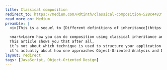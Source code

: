 ```yaml
---
title: Classical composition
redirect_to: https://medium.com/@dtinth/classical-composition-528c4483f6e9
read_more_on: Medium
preamble: |
  <i>(This is a sequel to [Different definitions of inheritance](https://medium.com/@dtinth/different-definitions-of-inheritance-360b01a32bdc))</i>

  <mark>Learn how you can do composition using classical inheritance and fluent ES6 classes.</mark>
  This article shows you that after all,
  it’s not about which technique is used to structure your application (classes, stamps, prototypes, factories);
  it’s actually about how one approaches Object-Oriented Analysis and Design.
layout: redirect
tags: [JavaScript, Object-Oriented Design]
---
```


